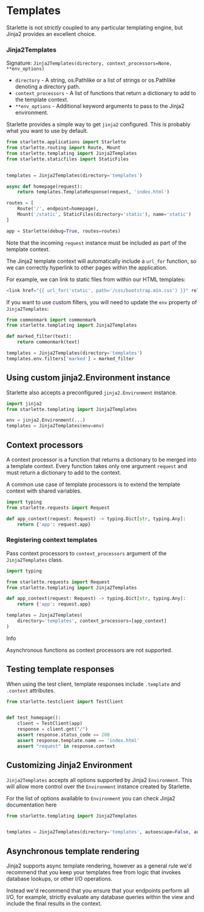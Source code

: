 
# Templates


Starlette is not *strictly* coupled to any particular templating engine, but
Jinja2 provides an excellent choice.


### Jinja2Templates


Signature: `Jinja2Templates(directory, context_processors=None, **env_options)`


* `directory` - A string, os.Pathlike or a list of strings or os.Pathlike denoting a directory path.
* `context_processors` - A list of functions that return a dictionary to add to the template context.
* `**env_options` - Additional keyword arguments to pass to the Jinja2 environment.


Starlette provides a simple way to get `jinja2` configured. This is probably
what you want to use by default.



```python
from starlette.applications import Starlette
from starlette.routing import Route, Mount
from starlette.templating import Jinja2Templates
from starlette.staticfiles import StaticFiles


templates = Jinja2Templates(directory='templates')

async def homepage(request):
    return templates.TemplateResponse(request, 'index.html')

routes = [
    Route('/', endpoint=homepage),
    Mount('/static', StaticFiles(directory='static'), name='static')
]

app = Starlette(debug=True, routes=routes)

```

Note that the incoming `request` instance must be included as part of the
template context.


The Jinja2 template context will automatically include a `url_for` function,
so we can correctly hyperlink to other pages within the application.


For example, we can link to static files from within our HTML templates:



```python
<link href="{{ url_for('static', path='/css/bootstrap.min.css') }}" rel="stylesheet" />

```

If you want to use custom filters, you will need to update the `env`
property of `Jinja2Templates`:



```python
from commonmark import commonmark
from starlette.templating import Jinja2Templates

def marked_filter(text):
    return commonmark(text)

templates = Jinja2Templates(directory='templates')
templates.env.filters['marked'] = marked_filter

```

## Using custom jinja2.Environment instance


Starlette also accepts a preconfigured `jinja2.Environment` instance. 



```python
import jinja2
from starlette.templating import Jinja2Templates

env = jinja2.Environment(...)
templates = Jinja2Templates(env=env)

```

## Context processors


A context processor is a function that returns a dictionary to be merged into a template context.
Every function takes only one argument `request` and must return a dictionary to add to the context.


A common use case of template processors is to extend the template context with shared variables.



```python
import typing
from starlette.requests import Request

def app_context(request: Request) -> typing.Dict[str, typing.Any]:
    return {'app': request.app}

```

### Registering context templates


Pass context processors to `context_processors` argument of the `Jinja2Templates` class.



```python
import typing

from starlette.requests import Request
from starlette.templating import Jinja2Templates

def app_context(request: Request) -> typing.Dict[str, typing.Any]:
    return {'app': request.app}

templates = Jinja2Templates(
    directory='templates', context_processors=[app_context]
)

```


Info


Asynchronous functions as context processors are not supported.



## Testing template responses


When using the test client, template responses include `.template` and `.context`
attributes.



```python
from starlette.testclient import TestClient


def test_homepage():
    client = TestClient(app)
    response = client.get("/")
    assert response.status_code == 200
    assert response.template.name == 'index.html'
    assert "request" in response.context

```

## Customizing Jinja2 Environment


`Jinja2Templates` accepts all options supported by Jinja2 `Environment`.
This will allow more control over the `Environment` instance created by Starlette.


For the list of options available to `Environment` you can check Jinja2 documentation here



```python
from starlette.templating import Jinja2Templates


templates = Jinja2Templates(directory='templates', autoescape=False, auto_reload=True)

```

## Asynchronous template rendering


Jinja2 supports async template rendering, however as a general rule
we'd recommend that you keep your templates free from logic that invokes
database lookups, or other I/O operations.


Instead we'd recommend that you ensure that your endpoints perform all I/O,
for example, strictly evaluate any database queries within the view and
include the final results in the context.



